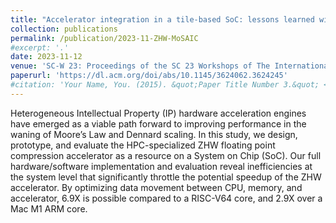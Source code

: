```yaml
---
title: "Accelerator integration in a tile-based SoC: lessons learned with a hardware floating point compression engine"
collection: publications
permalink: /publication/2023-11-ZHW-MoSAIC
#excerpt: '.'
date: 2023-11-12
venue: 'SC-W 23: Proceedings of the SC 23 Workshops of The International Conference on High Performance Computing, Network, Storage, and Analysis'
paperurl: 'https://dl.acm.org/doi/abs/10.1145/3624062.3624245'
#citation: 'Your Name, You. (2015). &quot;Paper Title Number 3.&quot; <i>Journal 1</i>. 1(3).'
---
```


Heterogeneous Intellectual Property (IP) hardware acceleration engines have emerged as a viable path forward to improving performance in the waning of Moore’s Law and Dennard scaling. In this study, we design, prototype, and evaluate the HPC-specialized ZHW floating point compression accelerator as a resource on a System on Chip (SoC). Our full hardware/software implementation and evaluation reveal inefficiencies at the system level that significantly throttle the potential speedup of the ZHW accelerator. By optimizing data movement between CPU, memory, and accelerator, 6.9X is possible compared to a RISC-V64 core, and 2.9X over a Mac M1 ARM core.
